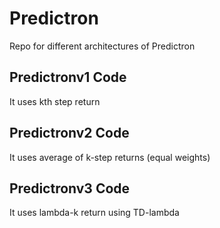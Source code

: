 # Predictron
Repo for different architectures of Predictron

## Predictronv1 Code
It uses kth step return

## Predictronv2 Code
It uses average of k-step returns (equal weights)

## Predictronv3 Code
It uses lambda-k return using TD-lambda
